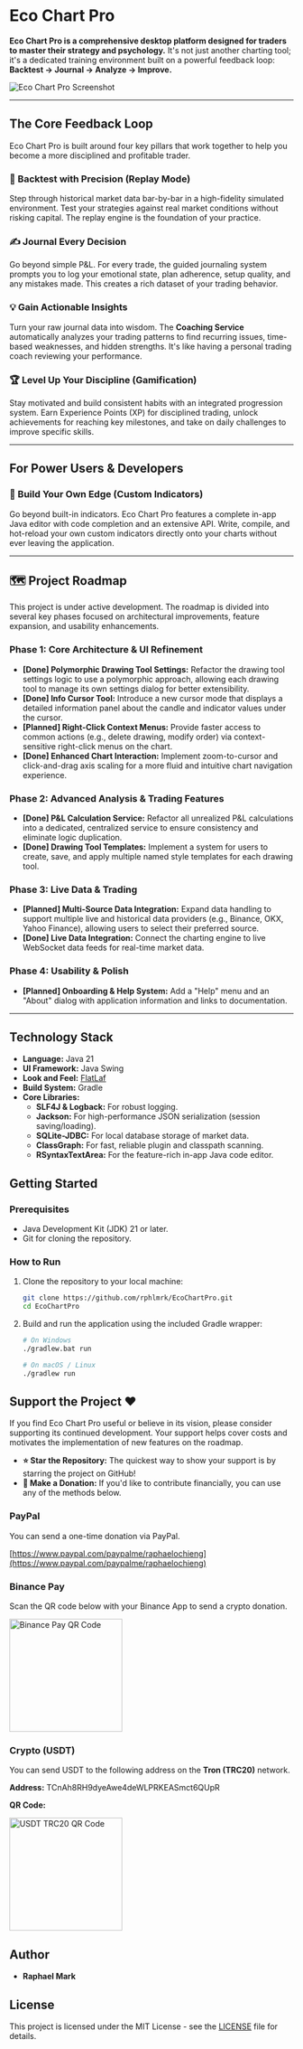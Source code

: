 # Eco Chart Pro

**Eco Chart Pro is a comprehensive desktop platform designed for traders to master their strategy and psychology.** It's not just another charting tool; it's a dedicated training environment built on a powerful feedback loop: **Backtest → Journal → Analyze → Improve.**

![Eco Chart Pro Screenshot](./docs/images/screenshot.png) <!-- TODO: Replace this with an actual screenshot of your application! -->

---

## The Core Feedback Loop

Eco Chart Pro is built around four key pillars that work together to help you become a more disciplined and profitable trader.

### 🔎 Backtest with Precision (Replay Mode)
Step through historical market data bar-by-bar in a high-fidelity simulated environment. Test your strategies against real market conditions without risking capital. The replay engine is the foundation of your practice.

### ✍️ Journal Every Decision
Go beyond simple P&L. For every trade, the guided journaling system prompts you to log your emotional state, plan adherence, setup quality, and any mistakes made. This creates a rich dataset of your trading behavior.

### 💡 Gain Actionable Insights
Turn your raw journal data into wisdom. The **Coaching Service** automatically analyzes your trading patterns to find recurring issues, time-based weaknesses, and hidden strengths. It's like having a personal trading coach reviewing your performance.

### 🏆 Level Up Your Discipline (Gamification)
Stay motivated and build consistent habits with an integrated progression system. Earn Experience Points (XP) for disciplined trading, unlock achievements for reaching key milestones, and take on daily challenges to improve specific skills.

---

## For Power Users & Developers

### 🔧 Build Your Own Edge (Custom Indicators)
Go beyond built-in indicators. Eco Chart Pro features a complete in-app Java editor with code completion and an extensive API. Write, compile, and hot-reload your own custom indicators directly onto your charts without ever leaving the application.

---

## 🗺️ Project Roadmap

This project is under active development. The roadmap is divided into several key phases focused on architectural improvements, feature expansion, and usability enhancements.

### Phase 1: Core Architecture & UI Refinement
-   **[Done] Polymorphic Drawing Tool Settings:** Refactor the drawing tool settings logic to use a polymorphic approach, allowing each drawing tool to manage its own settings dialog for better extensibility.
-   **[Done] Info Cursor Tool:** Introduce a new cursor mode that displays a detailed information panel about the candle and indicator values under the cursor.
-   **[Planned] Right-Click Context Menus:** Provide faster access to common actions (e.g., delete drawing, modify order) via context-sensitive right-click menus on the chart.
-   **[Done] Enhanced Chart Interaction:** Implement zoom-to-cursor and click-and-drag axis scaling for a more fluid and intuitive chart navigation experience.

### Phase 2: Advanced Analysis & Trading Features
-   **[Done] P&L Calculation Service:** Refactor all unrealized P&L calculations into a dedicated, centralized service to ensure consistency and eliminate logic duplication.
-   **[Done] Drawing Tool Templates:** Implement a system for users to create, save, and apply multiple named style templates for each drawing tool.

### Phase 3: Live Data & Trading
-   **[Planned] Multi-Source Data Integration:** Expand data handling to support multiple live and historical data providers (e.g., Binance, OKX, Yahoo Finance), allowing users to select their preferred source.
-   **[Done] Live Data Integration:** Connect the charting engine to live WebSocket data feeds for real-time market data.

### Phase 4: Usability & Polish
-   **[Planned] Onboarding & Help System:** Add a "Help" menu and an "About" dialog with application information and links to documentation.

---

## Technology Stack

-   **Language:** Java 21
-   **UI Framework:** Java Swing
-   **Look and Feel:** [FlatLaf](https://www.formdev.com/flatlaf/)
-   **Build System:** Gradle
-   **Core Libraries:**
    -   **SLF4J & Logback:** For robust logging.
    -   **Jackson:** For high-performance JSON serialization (session saving/loading).
    -   **SQLite-JDBC:** For local database storage of market data.
    -   **ClassGraph:** For fast, reliable plugin and classpath scanning.
    -   **RSyntaxTextArea:** For the feature-rich in-app Java code editor.

## Getting Started

### Prerequisites

-   Java Development Kit (JDK) 21 or later.
-   Git for cloning the repository.

### How to Run

1.  Clone the repository to your local machine:
    ```bash
    git clone https://github.com/rphlmrk/EcoChartPro.git
    cd EcoChartPro
    ```
2.  Build and run the application using the included Gradle wrapper:
    ```bash
    # On Windows
    ./gradlew.bat run

    # On macOS / Linux
    ./gradlew run
    ```

## Support the Project ❤️

If you find Eco Chart Pro useful or believe in its vision, please consider supporting its continued development. Your support helps cover costs and motivates the implementation of new features on the roadmap.

-   **⭐ Star the Repository:** The quickest way to show your support is by starring the project on GitHub!
-   **💸 Make a Donation:** If you'd like to contribute financially, you can use any of the methods below.

### PayPal

You can send a one-time donation via PayPal.

[https://www.paypal.com/paypalme/raphaelochieng](https://www.paypal.com/paypalme/raphaelochieng)

### Binance Pay

Scan the QR code below with your Binance App to send a crypto donation.

<img src="./docs/images/binance-pay-qr.png" alt="Binance Pay QR Code" width="200">

### Crypto (USDT)

You can send USDT to the following address on the **Tron (TRC20)** network.

**Address:**
TCnAh8RH9dyeAwe4deWLPRKEASmct6QUpR

**QR Code:**

<img src="./docs/images/usdt-trc20-qr.png" alt="USDT TRC20 QR Code" width="200">

## Author

-   **Raphael Mark**

## License

This project is licensed under the MIT License - see the [LICENSE](LICENSE) file for details.
